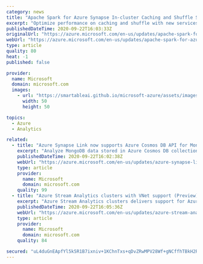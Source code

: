 ```yaml
---
category: news
title: "Apache Spark for Azure Synapse In-cluster Caching and Shuffle Service (Preview)"
excerpt: "Optimize performance on caching and shuffle with new services from Apache Spark for Azure Synapse"
publishedDateTime: 2020-09-22T16:03:33Z
originalUrl: "https://azure.microsoft.com/en-us/updates/apache-spark-for-azure-synapse-incluster-caching-and-shuffle-service-preview/"
webUrl: "https://azure.microsoft.com/en-us/updates/apache-spark-for-azure-synapse-incluster-caching-and-shuffle-service-preview/"
type: article
quality: 80
heat: -1
published: false

provider:
  name: Microsoft
  domain: microsoft.com
  images:
    - url: "https://smartableai.github.io/microsoft-azure/assets/images/organizations/microsoft.com-50x50.jpg"
      width: 50
      height: 50

topics:
  - Azure
  - Analytics

related:
  - title: "Azure Synapse Link now supports Azure Cosmos DB API for Mongo DB (Preview)"
    excerpt: "Analyze MongoDB data stored in Azure Cosmos DB collections using Azure Synapse Link."
    publishedDateTime: 2020-09-22T16:02:38Z
    webUrl: "https://azure.microsoft.com/en-us/updates/azure-synapse-link-now-supports-azure-cosmos-db-api-for-mongo-db-preview/"
    type: article
    provider:
      name: Microsoft
      domain: microsoft.com
    quality: 99
  - title: "Azure Stream Analytics clusters with VNet support (Preview)"
    excerpt: "Azure Stream Analytics clusters delivers support for Azure Virtual Network (VNet) and more predictable performance."
    publishedDateTime: 2020-09-22T16:05:36Z
    webUrl: "https://azure.microsoft.com/en-us/updates/azure-stream-analytics-clusters-with-vnet-support-preview/"
    type: article
    provider:
      name: Microsoft
      domain: microsoft.com
    quality: 84

secured: "uL4duGnEApfYl5k5R1B7ixniv+1KChnTxs+qDvZRwMPV28Wf+gNCffhTBkH2RYzMuVyRjeqrVUsNeIxcckm4kSR5C3vttQEW4gfpJG15nQQsQyTXSwaNDZPcPEmF3DOzFAl9qSu0uNw3/nHmhgDSJv1JN/sAEzC+U4XS0rkvPlHkfrlWkQVarQJtPTWp4xhs9hOOEUui15TURhtMeEsRphUmvPmKnw3BC92ASKwRsOTDAm8gyStnXP7OCYc73tUQZG7l5lwdw0B/MZz07WgWqI2o8s6PlCe1whGrz4vuUOZLYycnhSBgDi1QZ3xTPGnfiZptb3OpDKbkdzhmyIXhlCgAUGfXzUwBhQPqvMyvnUM=;yPEmitg5QTy5q/HIcNjcrg=="
---
```


